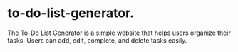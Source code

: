 # to-do-list-generator.
The To-Do List Generator is a simple website that helps users organize their tasks. Users can add, edit, complete, and delete tasks easily.
